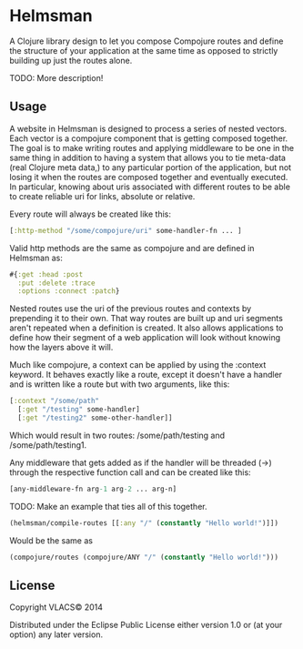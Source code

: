 # Helmsman

A Clojure library design to let you compose Compojure routes and define the
structure of your application at the same time as opposed to strictly building
up just the routes alone.

TODO: More description!

## Usage

A website in Helmsman is designed to process a series of nested vectors. Each vector
is a compojure component that is getting composed together. The goal is to make
writing routes and applying middleware to be one in the same thing in addition to
having a system that allows you to tie meta-data (real Clojure meta data,) to
any particular portion of the application, but not losing it when the routes are
composed together and eventually executed. In particular, knowing about uris
associated with different routes to be able to create reliable uri for links,
absolute or relative.

Every route will always be created like this:
```clojure
[:http-method "/some/compojure/uri" some-handler-fn ... ]
```

Valid http methods are the same as compojure and are defined in Helmsman as:
```clojure
#{:get :head :post
  :put :delete :trace
  :options :connect :patch}
```

Nested routes use the uri of the previous routes and contexts by prepending it
to their own. That way routes are built up and uri segments aren't repeated when
a definition is created. It also allows applications to define how their segment
of a web application will look without knowing how the layers above it will.

Much like compojure, a context can be applied by using the :context keyword. It
behaves exactly like a route, except it doesn't have a handler and is written
like a route but with two arguments, like this:
```clojure
[:context "/some/path"
  [:get "/testing" some-handler]
  [:get "/testing2" some-other-handler]]
```

Which would result in two routes: /some/path/testing and /some/path/testing1.

Any middleware that gets added as if the handler will be threaded (->) through the respective
function call and can be created like this:
```clojure
[any-middleware-fn arg-1 arg-2 ... arg-n]
```

TODO: Make an example that ties all of this together.
```clojure
(helmsman/compile-routes [[:any "/" (constantly "Hello world!")]])
```

Would be the same as
```clojure
(compojure/routes (compojure/ANY "/" (constantly "Hello world!")))
```

## License

Copyright VLACS© 2014

Distributed under the Eclipse Public License either version 1.0 or (at
your option) any later version.

